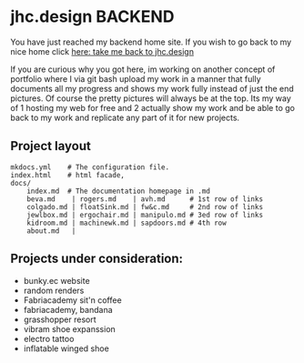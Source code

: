 # jhc.design BACKEND
You have just reached my backend home site. If you wish to go back to my nice home click [here: take me back to jhc.design](http://www.jhc.design)  

If you are curious why you got here, im working on another concept of portfolio where I via git bash upload my work in a manner that fully documents all my progress and shows my work fully instead of just the end pictures. Of course the pretty pictures will always be at the top. Its my way of 1 hosting my web for free and 2 actually show my work and be able to go back to my work and replicate any part of it for new projects.

## Project layout

    mkdocs.yml    # The configuration file.
    index.html    # html facade,
    docs/
        index.md  # The documentation homepage in .md
        beva.md    | rogers.md    | avh.md      # 1st row of links
        colgado.md | floatSink.md | fw&c.md     # 2nd row of links
        jewlbox.md | ergochair.md | manipulo.md # 3ed row of links
        kidroom.md | machinewk.md | sapdoors.md # 4th row
        about.md   |

## Projects under consideration:
 - bunky.ec website
 - random renders
 - Fabriacademy sit'n coffee
 - fabriacademy, bandana
 - grasshopper resort
 - vibram shoe expanssion
 - electro tattoo
 - inflatable winged shoe
